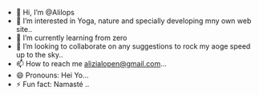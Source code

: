 - 👋 Hi, I’m @Alilops
- 👀 I’m interested in Yoga, nature and specially developing mny own web site..
- 🌱 I’m currently learning from zero
- 💞️ I’m looking to collaborate on any suggestions to rock my aoge speed up to the sky..
- 📫 How to reach me alizialopen@gmail.com...
- 😄 Pronouns: Hei Yo...
- ⚡ Fun fact: Namasté ..

<!---
Alilops/Alilops is a ✨ special ✨ repository because its `README.md` (this file) appears on your GitHub profile.
You can click the Preview link to take a look at your changes.
--->
